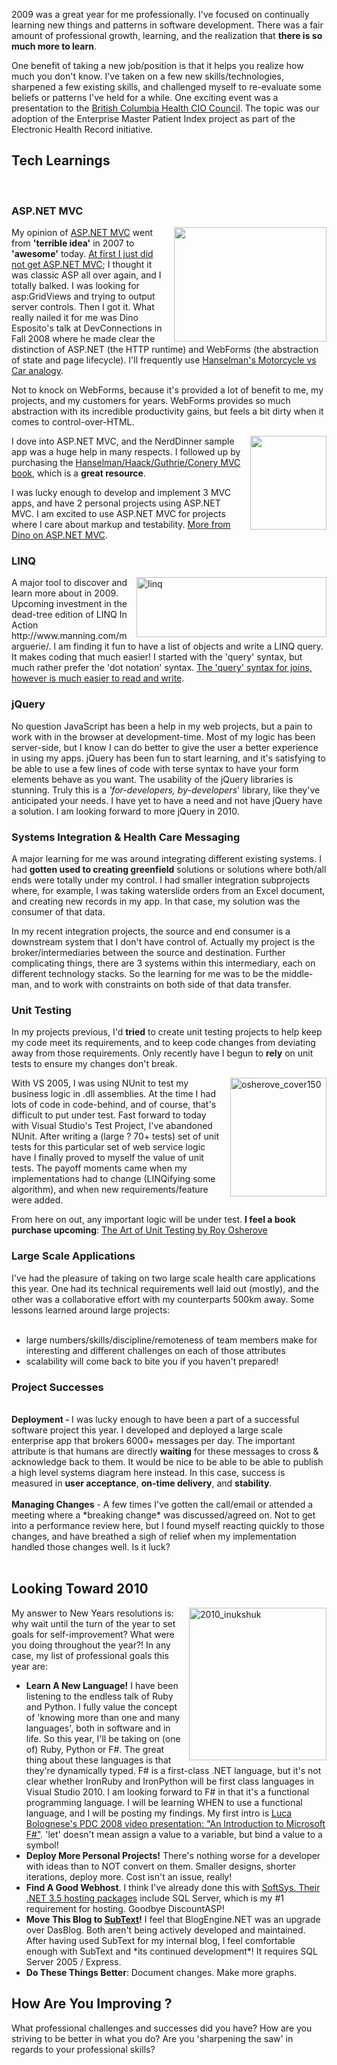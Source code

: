 <!--Title:"Personal Year in Review 2009", PublishedOn:"2010-01-08T09:52:12", Intro:"2009 was a great year for me professionally. I've focused on continually learning new things and pat" -->

<span>
  <p>2009 was a great year for me professionally. I've focused on continually learning new things and patterns in software development. There was a fair amount of professional growth, learning, and the realization that <strong>there is so much more to learn</strong>. </p>
  <p>One benefit of taking a new job/position is that it helps you realize how much you don't know. I've taken on a few new skills/technologies, sharpened a few existing skills, and challenged myself to re-evaluate some beliefs or patterns I've held for a while. One exciting event was a presentation to the <a href="http://healthnet.hnet.bc.ca/hciocouncil.html " target="_blank">British Columbia Health CIO Council</a>. The topic was our adoption of the Enterprise Master Patient Index project as part of the Electronic Health Record initiative. </p>
  <h2>Tech Learnings </h2>
  <br />
  <h3>ASP.NET MVC</h3>
  <p>
    <img style="border-bottom: 0px; border-left: 0px; margin: 0px 0px 0px 10px; display: inline; border-top: 0px; border-right: 0px" title="" border="0" alt="" align="right" src="http://devtxt.com/blog/blogimg/PersonalYearinReview2009_B59/dino.png" width="244" height="183" /> My opinion of <a href="http://www.asp.net/mvc/whatisaspmvc/" target="_blank">ASP.NET MVC</a> went from <strong>'terrible idea'</strong> in 2007 to <strong>'awesome'</strong> today. <a href="http://stackoverflow.com/questions/390693/does-anyone-beside-me-just-not-get-asp-net-mvc" target="_blank">At first I just did not get ASP.NET MVC</a>; I thought it was classic ASP all over again, and I totally balked. I was looking for asp:GridViews and trying to output server controls. Then I got it. What really nailed it for me was Dino Esposito's talk at DevConnections in Fall 2008 where he made clear the distinction of ASP.NET (the HTTP runtime) and WebForms (the abstraction of state and page lifecycle). I'll frequently use <a href="http://www.hanselman.com/blog/DevConnectionsTheASPNETMVCFramework.aspx" target="_blank">Hanselman's Motorcycle vs Car analogy</a>. </p>
  <p>Not to knock on WebForms, because it's provided a lot of benefit to me, my projects,  and my customers for years. WebForms provides so much abstraction with its incredible productivity gains, but feels a bit dirty when it comes to control-over-HTML. </p>
  <p>
    <img style="border-bottom: 0px; border-left: 0px; margin: 0px 0px 0px 10px; display: inline; border-top: 0px; border-right: 0px" title="" border="0" alt="" align="right" src="http://devtxt.com/blog/blogimg/PersonalYearinReview2009_B59/aspnetmvcbook.png" width="122" height="150" />I dove into ASP.NET MVC, and the NerdDinner sample app was a huge help in many respects. I followed up by purchasing the <a href="http://www.amazon.com/Professional-ASP-NET-MVC-Wrox-Programmer/dp/0470384611" target="_blank">Hanselman/Haack/Guthrie/Conery MVC book</a>, which is a <strong>great resource</strong>. </p>
  <p>I was lucky enough to develop and implement 3 MVC apps, and have 2 personal projects using ASP.NET MVC. I am excited to use ASP.NET MVC for projects where I care about markup and testability. <a href="http://dotnetslackers.com/articles/aspnet/AnArchitecturalViewOfTheASPNETMVCFramework.aspx " target="_blank">More from Dino on ASP.NET MVC</a>.     <br /></p>
  <h3>LINQ </h3>
  <p>
    <img style="border-bottom: 0px; border-left: 0px; margin: 0px 0px 0px 10px; display: inline; border-top: 0px; border-right: 0px" title="linq" border="0" alt="linq" align="right" src="http://devtxt.com/blog/blogimg/PersonalYearinReview2009_B59/linq.png" width="304" height="96" /> A major tool to discover and learn more about in 2009. Upcoming investment in the dead-tree edition of LINQ In Action http://www.manning.com/marguerie/. I am finding it fun to have a list of objects and write a LINQ query. It makes coding that much easier! I started with the 'query' syntax, but much rather prefer the 'dot notation' syntax. <a href="http://stackoverflow.com/questions/1511833/linq-dot-notation-equivalent-for-join" target="_blank">The 'query' syntax for joins, however is much easier to read and write</a>.  <br /></p>
  <h3>jQuery </h3>
  <p>No question JavaScript has been a help in my web projects, but a pain to work with in the browser at development-time. Most of my logic has been server-side, but I know I can do better to give the user a better experience in using my apps. jQuery has been fun to start learning, and it's satisfying to be able to use a few lines of code with terse syntax to have your form elements behave as you want. The usability of the jQuery libraries is stunning. Truly this is a <em>'for-developers, by-developers</em>' library, like they've anticipated your needs. I have yet to have a need and not have jQuery have a solution. I am looking forward to more jQuery in 2010.     <br /></p>
  <h3>Systems Integration &amp; Health Care Messaging</h3>
  <p>A major learning for me was around integrating different existing systems. I had <strong>gotten used to creating greenfield</strong> solutions or solutions where both/all ends were totally under my control. I had smaller integration subprojects where, for example, I was taking waterslide orders from an Excel document, and creating new records in my app. In that case, my solution was the consumer of that data. </p>
  <p>In my recent integration projects, the source and end consumer is a downstream system that I don't have control of. Actually my project is the broker/intermediaries between the source and destination. Further complicating things, there are 3 systems within this intermediary, each on different technology stacks. So the learning for me was to be the middle-man, and to work with constraints on both side of that data transfer.    <br /></p>
  <h3>Unit Testing</h3>
  <p>In my projects previous, I'd <strong>tried</strong> to create unit testing projects to help keep my code meet its requirements, and to keep code changes from deviating away from those requirements. Only recently have I begun to <strong>rely</strong> on unit tests to ensure my changes don't break. </p>
  <p>
    <a href="http://www.manning.com/osherove/">
      <img style="border-bottom: 0px; border-left: 0px; margin: 0px 0px 0px 10px; display: inline; border-top: 0px; border-right: 0px" title="osherove_cover150" border="0" alt="osherove_cover150" align="right" src="http://devtxt.com/blog/blogimg/PersonalYearinReview2009_B59/osherove_cover150.jpg" width="154" height="190" />
    </a>With VS 2005, I was using NUnit to test my business logic in .dll assemblies. At the time I had lots of code in code-behind, and of course, that's difficult to put under test. Fast forward to today with Visual Studio's Test Project, I've abandoned NUnit. After writing a (large ? 70+ tests) set of unit tests for this particular set of web service logic have I finally proved to myself the value of unit tests. The payoff moments came when my implementations had to change (LINQifying some algorithm), and when new requirements/feature were added. </p>
  <p> From here on out, any important logic will be under test. <strong>I feel a book purchase upcoming</strong>:  <a href="http://www.manning.com/osherove/ " target="_blank">The Art of Unit Testing by Roy Osherove</a><br /></p>
  <h3>Large Scale Applications </h3>
  <p>I've had the pleasure of taking on two large scale health care applications this year. One had its technical requirements well laid out (mostly), and the other was a collaborative effort with my counterparts 500km away. Some lessons learned around large projects:  <br /><br /></p>
  <ul>
    <li>large numbers/skills/discipline/remoteness of team members make for interesting and different challenges on each of those attributes</li>
    <li>scalability will come back to bite you if you haven't prepared!</li>
  </ul>
  <h3>Project Successes </h3>
  <br />
  <strong>Deployment - </strong>I was lucky enough to have been a part of a successful software project this year. I developed and deployed a large scale enterprise app that brokers 6000+ messages per day. The important attribute is that humans are directly <strong>waiting</strong> for these messages to cross &amp; acknowledge back to them. It would be nice to be able to be able to publish a high level systems diagram here instead. In this case, success is measured in <strong>user acceptance</strong>, <strong>on-time delivery</strong>, and <strong>stability</strong>.   <br /><br /><strong>Managing Changes</strong> - A few times I've gotten the call/email or attended a meeting where a *breaking change* was discussed/agreed on. Not to get into a performance review here, but I found myself reacting quickly to those changes, and have breathed a sigh of relief when my implementation handled those changes well. Is it luck?  <br /><br /><h2>Looking Toward 2010 </h2><p><img style="border-bottom: 0px; border-left: 0px; margin: 0px 0px 0px 10px; display: inline; border-top: 0px; border-right: 0px" title="2010_inukshuk" border="0" alt="2010_inukshuk" align="right" src="http://devtxt.com/blog/blogimg/PersonalYearinReview2009_B59/2010_inukshuk.jpg" width="220" height="244" /> My answer to New Years resolutions is: why wait until the turn of the year to set goals for self-improvement? What were you doing throughout the year?! In any case, my list of professional goals this year are: </p><ul><li><strong>Learn A New Language!</strong> I have been listening to the endless talk of Ruby and Python. I fully value the concept of 'knowing more than one and many languages', both in software and in life. So this year, I'll be taking on (one of) Ruby, Python or F#. The great thing about these languages is that they're dynamically typed. F# is a first-class .NET language, but it's not clear whether IronRuby and IronPython will be first class languages in Visual Studio 2010. I am looking forward to F# in that it's a functional programming language. I will be learning WHEN to use a functional language, and I will be posting my findings. My first intro is <a href="http://channel9.msdn.com/pdc2008/TL11/" target="_blank">Luca Bolognese's PDC 2008 video presentation: "An Introduction to Microsoft F#"</a>.  'let' doesn't mean assign a value to a variable, but bind a value to a symbol! </li><li><strong>Deploy More Personal Projects!</strong> There's nothing worse for a developer with ideas than to NOT convert on them. Smaller designs, shorter iterations, deploy more. Cost isn't an issue, really! </li><li><strong>Find A Good Webhost</strong>. I think I've already done this with <a href="http://www.softsyshosting.com/Win08Hosting.aspx" target="_blank">SoftSys. Their .NET 3.5 hosting packages</a> include SQL Server, which is my #1 requirement for hosting. Goodbye DiscountASP! </li><li><strong>Move This Blog to </strong><a href="http://www.subtextproject.com/" target="_blank"><strong>SubText</strong></a><strong>!</strong> I feel that BlogEngine.NET was an upgrade over DasBlog. Both aren't being actively developed and maintained. After having used SubText for my internal blog, I feel comfortable enough with SubText and *its continued development*! It requires SQL Server 2005 / Express. </li><li><strong>Do These Things Better</strong>: Document changes. Make more graphs. </li></ul><p /><p /><p /><p /><p /><p /><p /><p /><h2>How Are You Improving ?</h2><p>What professional challenges and successes did you have? How are you striving to be better in what you do? Are you 'sharpening the saw' in regards to your professional skills?</p></span>